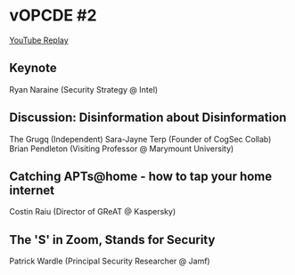 # vOPCDE #2
[YouTube Replay](https://www.youtube.com/watch?v=P8H65CnTxUA)
## Keynote
Ryan Naraine (Security Strategy @ Intel)
## Discussion: Disinformation about Disinformation
The Grugq (Independent)
Sara-Jayne Terp (Founder of CogSec Collab)
Brian Pendleton (Visiting Professor @ Marymount University)
## Catching APTs@home - how to tap your home internet
Costin Raiu (Director of GReAT @ Kaspersky)
## The 'S' in Zoom, Stands for Security
Patrick Wardle (Principal Security Researcher @ Jamf)